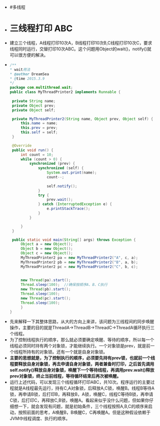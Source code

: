 - #多线程
- # 三线程打印 ABC
- 建立三个线程，A线程打印10次A，B线程打印10次B,C线程打印10次C，要求线程同时运行，交替打印10次ABC。这个问题用Object的wait()，notify()就可以很方便的解决。
- ```java
  /**
  * wait用法
  * @author DreamSea 
  * @time 2015.3.9 
  */
  package com.multithread.wait;
  public class MyThreadPrinter2 implements Runnable {   
     
   private String name;   
   private Object prev;   
   private Object self;   
  
   private MyThreadPrinter2(String name, Object prev, Object self) {   
       this.name = name;   
       this.prev = prev;   
       this.self = self;   
   }   
  
   @Override  
   public void run() {   
       int count = 10;   
       while (count > 0) {   
           synchronized (prev) {   
               synchronized (self) {   
                   System.out.print(name);   
                   count--;  
                   
                   self.notify();   
               }   
               try {   
                   prev.wait();   
               } catch (InterruptedException e) {   
                   e.printStackTrace();   
               }   
           }   
  
       }   
   }   
  
   public static void main(String[] args) throws Exception {   
       Object a = new Object();   
       Object b = new Object();   
       Object c = new Object();   
       MyThreadPrinter2 pa = new MyThreadPrinter2("A", c, a);   
       MyThreadPrinter2 pb = new MyThreadPrinter2("B", a, b);   
       MyThreadPrinter2 pc = new MyThreadPrinter2("C", b, c);   
          
          
       new Thread(pa).start();
       Thread.sleep(100);  //确保按顺序A、B、C执行
       new Thread(pb).start();
       Thread.sleep(100);  
       new Thread(pc).start();   
       Thread.sleep(100);  
       }   
  }
  ```
- 先来解释一下其整体思路，从大的方向上来讲，该问题为三线程间的同步唤醒操作，主要的目的就是ThreadA->ThreadB->ThreadC->ThreadA循环执行三个线程。
- 为了控制线程执行的顺序，那么就必须要确定唤醒、等待的顺序，所以每一个线程必须同时持有两个对象锁，才能继续执行。一个对象锁是prev，就是前一个线程所持有的对象锁。还有一个就是自身对象锁。
- **主要的思想就是，为了控制执行的顺序，必须要先持有prev锁，也就前一个线程要释放自身对象锁，再去申请自身对象锁，两者兼备时打印，之后首先调用self.notify()释放自身对象锁，唤醒下一个等待线程，再调用prev.wait()释放prev对象锁，终止当前线程，等待循环结束后再次被唤醒。**
- 运行上述代码，可以发现三个线程循环打印ABC，共10次。程序运行的主要过程就是A线程最先运行，持有C,A对象锁，后释放A,C锁，唤醒B。线程B等待A锁，再申请B锁，后打印B，再释放B，A锁，唤醒C，线程C等待B锁，再申请C锁，后打印C，再释放C,B锁，唤醒A。看起来似乎没什么问题，但如果你仔细想一下，就会发现有问题，就是初始条件，三个线程按照A,B,C的顺序来启动，按照前面的思考，A唤醒B，B唤醒C，C再唤醒A。但是这种假设依赖于JVM中线程调度、执行的顺序。